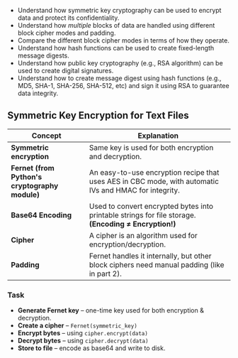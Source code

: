 - Understand how symmetric key cryptography can be used to encrypt data and protect its confidentiality.
- Understand how _multiple_ blocks of data are handled using different block cipher modes and padding.
- Compare the different block cipher modes in terms of how they operate.
- Understand how hash functions can be used to create fixed-length message digests.
- Understand how public key cryptography (e.g., RSA algorithm) can be used to create digital signatures.
- Understand how to create message digest using hash functions (e.g., MD5, SHA-1, SHA-256, SHA-512, etc) and sign it using RSA to guarantee data integrity.


## Symmetric Key Encryption for Text Files
| Concept                                        | Explanation                                                                                            |
| ---------------------------------------------- | ------------------------------------------------------------------------------------------------------ |
| **Symmetric encryption**                       | Same key is used for both encryption and decryption.                                                   |
| **Fernet (from Python's cryptography module)** | An easy-to-use encryption recipe that uses AES in CBC mode, with automatic IVs and HMAC for integrity. |
| **Base64 Encoding**                            | Used to convert encrypted bytes into printable strings for file storage. **(Encoding ≠ Encryption!)**  |
| **Cipher**                                     | A cipher is an algorithm used for encryption/decryption.                                               |
| **Padding**                                    | Fernet handles it internally, but other block ciphers need manual padding (like in part 2).            |

### Task
- **Generate Fernet key** – one-time key used for both encryption & decryption.
- **Create a cipher** – `Fernet(symmetric_key)`
- **Encrypt bytes** – using `cipher.encrypt(data)`
- **Decrypt bytes** – using `cipher.decrypt(data)`
- **Store to file** – encode as base64 and write to disk.

